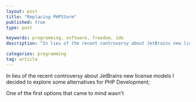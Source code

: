 ```yaml
---
layout: post
title: "Replacing PHPStorm"
published: true
type: post

keywords: programming, software, freedom, ide
description: "In lieu of the recent controversy about JetBrains new license models I decided to explore some alternatives for PHP Development."

categories: programming
tag: article
---
```

In lieu of the recent controversy about JetBrains new license models I decided to explore some alternatives for PHP Development;



One of the first options that came to mind wasn't
